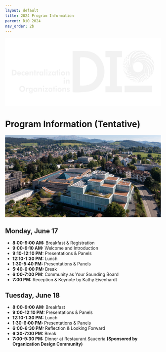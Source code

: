 ```yaml
---
layout: default
title: 2024 Program Information
parent: DiO 2024
nav_order: 2b
---
```



![cover](/asset/logo.png)

# Program Information (Tentative)

![DiO 2024](dio_2024_photos/dio_2024_1.jpg)

## Monday, June 17

- **8:00-9:00 AM:** Breakfast & Registration
- **9:00-9:10 AM:** Welcome and Introduction
- **9:10-12:10 PM:** Presentations & Panels
- **12:10-1:30 PM:** Lunch
- **1:30-5:40 PM:** Presentations & Panels
- **5:40-6:00 PM:** Break
- **6:00-7:00 PM:** Community as Your Sounding Board
- **7:00 PM:** Reception & Keynote by Kathy Eisenhardt

## Tuesday, June 18

- **8:00-9:00 AM:** Breakfast
- **9:00-12:10 PM:** Presentations & Panels
- **12:10-1:30 PM:** Lunch
- **1:30-6:00 PM:** Presentations & Panels
- **6:00-6:30 PM:** Reflection & Looking Forward
- **6:30-7:00 PM:** Break
- **7:00-9:30 PM:** Dinner at Restaurant Sauceria **(Sponsored by Organization Design Community)**
